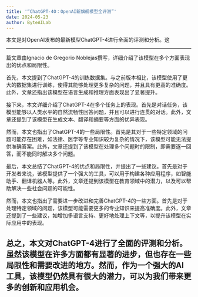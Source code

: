 ```yaml
---
title: '“ChatGPT-4O：OpenAI新旗舰模型全评测”'
date: 2024-05-23
author: ByteAILab
---
```


本文是对OpenAI发布的最新模型ChatGPT-4进行全面的评测和分析。这

---
篇文章由Ignacio de Gregorio Noblejas撰写，详细介绍了该模型在多个方面表现出的优点和局限性。

首先，本文提到了ChatGPT-4的训练数据集。与之前版本相比，该模型使用了更大的数据集进行训练，使得其能够处理更多复杂的问题，并且具有更高的准确度。此外，文章还指出该模型在语言生成和推理方面表现出了显著提升。

接下来，本文详细介绍了ChatGPT-4在多个任务上的表现。首先是对话任务，该模型能够以人类水平的自然流畅性回答问题，并且可以进行连贯的对话。此外，文章还提到了该模型在生成文本、翻译和摘要等方面的优异表现。

然而，本文也指出了ChatGPT-4的一些局限性。首先是其对于一些特定领域的问题可能存在困难，如法律、医学等专业知识较为复杂的情况下，该模型可能无法提供准确答案。此外，文章还提到了该模型在处理多个问题时的限制，即需要逐一回答，而不能同时解决多个问题。

最后，本文总结了ChatGPT-4的优点和局限性，并提出了一些建议。首先是对于开发者来说，该模型提供了一个强大的工具，可以用于构建各种应用程序，如智能助手、翻译机器人等。此外，文章还提到该模型在教育领域中的潜力，以及可以帮助解决一些社会问题的可能性。

然而，本文也指出了需要进一步改进和完善ChatGPT-4的一些方面。首先是对于处理特定领域的问题，该模型可能需要更多的专业知识来提高准确度。此外，文章还提到了一些建议，如增加多语言支持、更好地处理上下文等，以提升该模型在实际应用中的表现。

总之，本文对ChatGPT-4进行了全面的评测和分析。虽然该模型在许多方面都有显著的进步，但也存在一些局限性和需要改进的地方。然而，作为一个强大的AI工具，该模型仍然具有很大的潜力，可以为我们带来更多的创新和应用机会。
---

